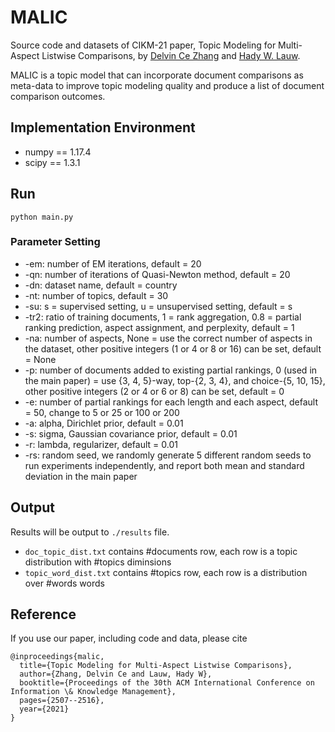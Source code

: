 # MALIC
Source code and datasets of CIKM-21 paper, Topic Modeling for Multi-Aspect Listwise Comparisons, by [Delvin Ce Zhang](http://www.delvincezhang.com) and [Hady W. Lauw](http://www.hadylauw.com).

MALIC is a topic model that can incorporate document comparisons as meta-data to improve topic modeling quality and produce a list of document comparison outcomes.

## Implementation Environment
- numpy == 1.17.4
- scipy == 1.3.1

## Run
`python main.py`

### Parameter Setting
- -em: number of EM iterations, default = 20
- -qn: number of iterations of Quasi-Newton method, default = 20
- -dn: dataset name, default = country
- -nt: number of topics, default = 30
- -su: s = supervised setting, u = unsupervised setting, default = s
- -tr2: ratio of training documents, 1 = rank aggregation, 0.8 = partial ranking prediction, aspect assignment, and perplexity, default = 1
- -na: number of aspects, None = use the correct number of aspects in the dataset, other positive integers (1 or 4 or 8 or 16) can be set, default = None
- -p: number of documents added to existing partial rankings, 0 (used in the main paper) = use {3, 4, 5}-way, top-{2, 3, 4}, and choice-{5, 10, 15}, other positive integers (2 or 4 or 6 or 8) can be set, default = 0
- -e: number of partial rankings for each length and each aspect, default = 50, change to 5 or 25 or 100 or 200
- -a: alpha, Dirichlet prior, default = 0.01
- -s: sigma, Gaussian covariance prior, default = 0.01
- -r: lambda, regularizer, default = 0.01
- -rs: random seed, we randomly generate 5 different random seeds to run experiments independently, and report both mean and standard deviation in the main paper

## Output
Results will be output to `./results` file.
- `doc_topic_dist.txt` contains #documents row, each row is a topic distribution with #topics diminsions
- `topic_word_dist.txt` contains #topics row, each row is a distribution over #words words

## Reference
If you use our paper, including code and data, please cite

```
@inproceedings{malic,
  title={Topic Modeling for Multi-Aspect Listwise Comparisons},
  author={Zhang, Delvin Ce and Lauw, Hady W},
  booktitle={Proceedings of the 30th ACM International Conference on Information \& Knowledge Management},
  pages={2507--2516},
  year={2021}
}
```
